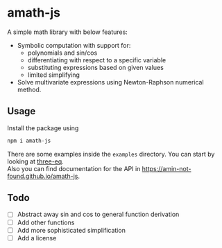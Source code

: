 # amath-js
A simple math library with below features:
- Symbolic computation with support for:
    - polynomials and sin/cos
    - differentiating with respect to a specific variable
    - substituting expressions based on given values 
    - limited simplifying
- Solve multivariate expressions using Newton-Raphson numerical method.

## Usage
Install the package using
```sh
npm i amath-js
```
There are some examples inside the `examples` directory. You can start by looking at [three-eq](https://github.com/amin-not-found/amath-js/blob/master/examples/three-eq.ts). \
Also you can find documentation for the API in https://amin-not-found.github.io/amath-js.

## Todo
- [ ] Abstract away sin and cos to general function derivation
- [ ] Add other functions
- [ ] Add more sophisticated simplification
- [ ] Add a license